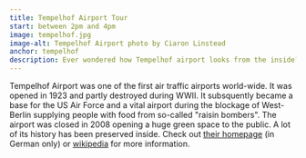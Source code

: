 ```yaml
---
title: Tempelhof Airport Tour
start: between 2pm and 4pm
image: tempelhof.jpg
image-alt: Tempelhof Airport photo by Ciaron Linstead
anchor: tempelhof
description: Ever wondered how Tempelhof airport looks from the inside? Then join this tour.
---
```


<p>Tempelhof Airport was one of the first air traffic airports world-wide. It was opened in 1923 and partly destroyed during WWII. It subsquently became a base for the US Air Force and a vital airport during the blockage of West-Berlin supplying people with food from so-called "raisin bombers". The airport was closed in 2008 opening a huge green space to the public. A lot of its history has been preserved inside. Check out <a href="http://www.thf-berlin.de/" target="_blank">their homepage</a> (in German only) or <a href="https://en.wikipedia.org/wiki/Berlin_Tempelhof_Airport" target="_blank">wikipedia</a> for more information.</p>

